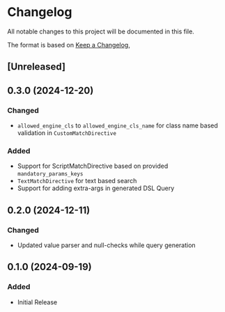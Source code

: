 # Changelog
All notable changes to this project will be documented in this file.

The format is based on [Keep a Changelog](https://keepachangelog.com/en/1.0.0/),

## [Unreleased]

## 0.3.0 (2024-12-20)
### Changed
- `allowed_engine_cls` to `allowed_engine_cls_name` for class name based validation in `CustomMatchDirective`
### Added
- Support for ScriptMatchDirective based on provided `mandatory_params_keys`
- `TextMatchDirective` for text based search
- Support for adding extra-args in generated DSL Query


## 0.2.0 (2024-12-11)
### Changed
- Updated value parser and null-checks while query generation

## 0.1.0 (2024-09-19)
### Added
- Initial Release
